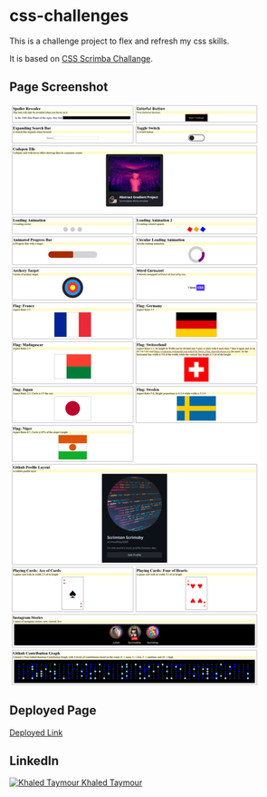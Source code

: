# css-challenges

This is a challenge project to flex and refresh my css skills.

It is based on [CSS Scrimba Challange](https://v2.scrimba.com/css-challenges-c02p).

## Page Screenshot

![Screenshot](images/screenshot.png)

## Deployed Page

[Deployed Link](https://khaledtaymour.github.io/css-challenges/)

## LinkedIn

[![Khaled Taymour](https://i.sstatic.net/gVE0j.png) Khaled Taymour](https://www.linkedin.com/in/khaled-taymour/)
